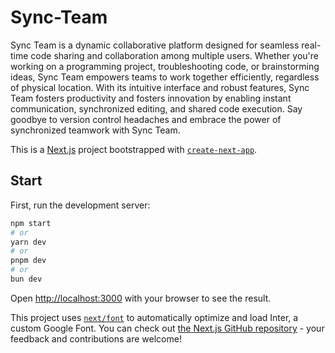 # Sync-Team
Sync Team is a dynamic collaborative platform designed for seamless real-time code sharing and collaboration among multiple users. 
Whether you're working on a programming project, troubleshooting code, or brainstorming ideas, Sync Team empowers teams to work together efficiently, regardless of physical location. With its intuitive interface and robust features, Sync Team fosters productivity and fosters innovation by enabling instant communication, synchronized editing, and shared code execution. Say goodbye to version control headaches and embrace the power of synchronized teamwork with Sync Team.

This is a [Next.js](https://nextjs.org/) project bootstrapped with [`create-next-app`](https://github.com/vercel/next.js/tree/canary/packages/create-next-app).

## Start

First, run the development server:

```bash
npm start
# or
yarn dev
# or
pnpm dev
# or
bun dev
```

Open [http://localhost:3000](http://localhost:3000) with your browser to see the result.

This project uses [`next/font`](https://nextjs.org/docs/basic-features/font-optimization) to automatically optimize and load Inter, a custom Google Font.
You can check out [the Next.js GitHub repository](https://github.com/vercel/next.js/) - your feedback and contributions are welcome!
